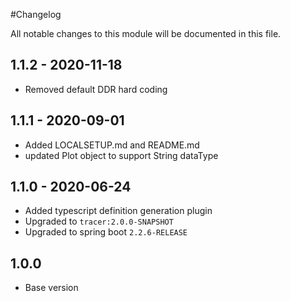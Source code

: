 #Changelog

All notable changes to this module will be documented in this file.

## 1.1.2 - 2020-11-18
- Removed default DDR hard coding 


## 1.1.1 - 2020-09-01

- Added LOCALSETUP.md and README.md
- updated Plot object to support String dataType

## 1.1.0 - 2020-06-24

- Added typescript definition generation plugin
- Upgraded to `tracer:2.0.0-SNAPSHOT`
- Upgraded to spring boot `2.2.6-RELEASE`

## 1.0.0

- Base version
